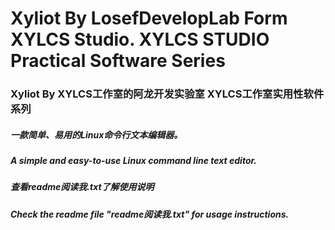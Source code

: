 # Xyliot By LosefDevelopLab Form XYLCS Studio. XYLCS STUDIO Practical Software Series
### Xyliot By XYLCS工作室的阿龙开发实验室 XYLCS工作室实用性软件系列

##### 一款简单、易用的Linux命令行文本编辑器。
##### A simple and easy-to-use Linux command line text editor.

##### 查看readme阅读我.txt了解使用说明
##### Check the readme file "readme阅读我.txt" for usage instructions.
